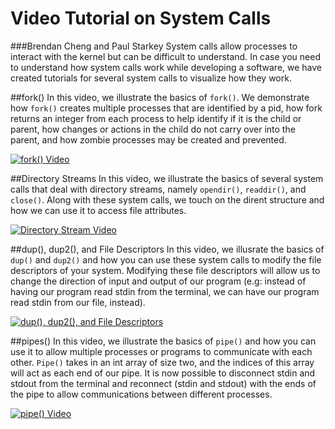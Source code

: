 Video Tutorial on System Calls
==============================
###Brendan Cheng and Paul Starkey
System calls allow processes to interact with the kernel but can be difficult to understand. In case you need to understand how system calls work while developing a software, we have created tutorials for several system calls to visualize how they work.


##fork()
In this video, we illustrate the basics of `fork()`. We demonstrate how `fork()` creates multiple processes that are identified by a pid, how fork returns an integer from each process to help identify if it is the child or parent, how changes or actions in the child do not carry over into the parent, and how zombie processes may be created and prevented.

[![fork() Video](http://i.imgur.com/3hRxF4x.jpg)](https://www.youtube.com/watch?v=xVSPv-9x3gk)

##Directory Streams
In this video, we illustrate the basics of several system calls that deal with directory streams, namely `opendir()`, `readdir()`, and `close()`. Along with these system calls, we touch on the dirent structure and how we can use it to access file attributes. 

[![Directory Stream Video](http://i.imgur.com/U7s7bwA.jpg)](https://www.youtube.com/watch?v=ru3uxfknAMc)

##dup(), dup2(), and File Descriptors
In this video, we illusrate the basics of `dup()` and `dup2()` and how you can use these system calls to modify the file descriptors of your system. Modifying these file descriptors will allow us to change the direction of input and output of our program (e.g: instead of having our program read stdin from the terminal, we can have our program read stdin from our file, instead).

[![dup(), dup2(), and File Descriptors](http://i.imgur.com/W21y1zM.jpg)](https://www.youtube.com/watch?v=EqndHT606Tw)

##pipes()
In this video, we illustrate the basics of `pipe()` and how you can use it to allow multiple processes or programs to communicate with each other. `Pipe()` takes in an int array of size two, and the indices of this array will act as each end of our pipe. It is now possible to disconnect stdin and stdout from the terminal and reconnect (stdin and stdout) with the ends of the pipe to allow communications between different processes. 

[![pipe() Video](http://i.imgur.com/TeHSXo9.jpg)](https://www.youtube.com/watch?v=uHH7nHkgZ4w)
